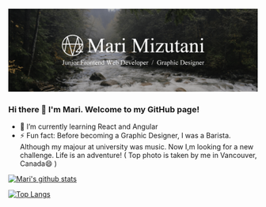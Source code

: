 ![top image](githubtop.png)

### Hi there 👋 I'm Mari. Welcome to my GitHub page!

- 🌱 I’m currently learning React and Angular
- ⚡ Fun fact: Before becoming a Graphic Designer, I was a Barista. Although my majour at university was music. Now I,m looking for a new challenge. Life is an adventure! ( Top photo is taken by me in Vancouver, Canada😄 )

[![Mari's github stats](https://github-readme-stats.vercel.app/api?username=mari-mizutani&count_private=true&show_icons=true&theme=radical&hide_rank=false)](https://github.com/anuraghazra/github-readme-stats)

[![Top Langs](https://github-readme-stats.vercel.app/api/top-langs/?username=mari-mizutani)](https://github.com/anuraghazra/github-readme-stats)
